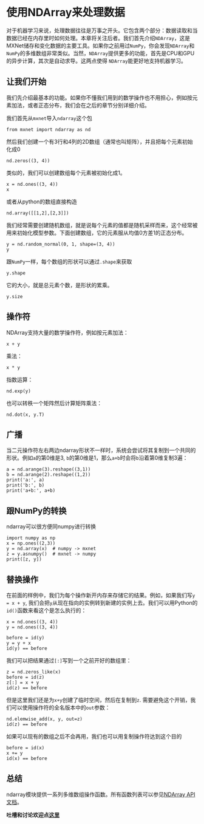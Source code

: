 # 使用NDArray来处理数据

对于机器学习来说，处理数据往往是万事之开头。它包含两个部分：数据读取和当数据已经在内存里时如何处理。本章将关注后者。我们首先介绍`NDArray`，这是MXNet储存和变化数据的主要工具。如果你之前用过`NumPy`，你会发现`NDArray`和`NumPy`的多维数组非常类似。当然，`NDArray`提供更多的功能，首先是CPU和GPU的异步计算，其次是自动求导。这两点使得 `NDArray`能更好地支持机器学习。

## 让我们开始

我们先介绍最基本的功能。如果你不懂我们用到的数学操作也不用担心，例如按元素加法，或者正态分布，我们会在之后的章节分别详细介绍。

我们首先从`mxnet`导入`ndarray`这个包

```{.python .input  n=1}
from mxnet import ndarray as nd
```

然后我们创建一个有3行和4列的2D数组（通常也叫矩阵），并且把每个元素初始化成0

```{.python .input  n=2}
nd.zeros((3, 4))
```

类似的，我们可以创建数组每个元素被初始化成1。

```{.python .input  n=3}
x = nd.ones((3, 4))
x
```

或者从python的数组直接构造

```{.python .input  n=4}
nd.array([[1,2],[2,3]])
```

我们经常需要创建随机数组，就是说每个元素的值都是随机采样而来，这个经常被用来初始化模型参数。下面创建数组，它的元素服从均值0方差1的正态分布。

```{.python .input  n=5}
y = nd.random_normal(0, 1, shape=(3, 4))
y
```

跟`NumPy`一样，每个数组的形状可以通过`.shape`来获取

```{.python .input  n=6}
y.shape
```

它的大小，就是总元素个数，是形状的累乘。

```{.python .input  n=7}
y.size
```

## 操作符

NDArray支持大量的数学操作符，例如按元素加法：

```{.python .input  n=8}
x + y
```

乘法：

```{.python .input  n=9}
x * y
```

指数运算：

```{.python .input  n=10}
nd.exp(y)
```

也可以转秩一个矩阵然后计算矩阵乘法：

```{.python .input  n=11}
nd.dot(x, y.T)
```

## 广播

当二元操作符左右两边ndarray形状不一样时，系统会尝试将其复制到一个共同的形状。例如`a`的第0维是3, `b`的第0维是1，那么`a+b`时会将`b`沿着第0维复制3遍：

```{.python .input  n=23}
a = nd.arange(3).reshape((3,1))
b = nd.arange(2).reshape((1,2))
print('a:', a)
print('b:', b)
print('a+b:', a+b)

```

## 跟NumPy的转换

ndarray可以很方便同numpy进行转换

```{.python .input  n=26}
import numpy as np
x = np.ones((2,3))
y = nd.array(x)  # numpy -> mxnet
z = y.asnumpy()  # mxnet -> numpy
print([z, y])
```

## 替换操作

在前面的样例中，我们为每个操作新开内存来存储它的结果。例如，如果我们写`y = x + y`, 我们会把`y`从现在指向的实例转到新建的实例上去。我们可以用Python的`id()`函数来看这个是怎么执行的：

```{.python .input}
x = nd.ones((3, 4))
y = nd.ones((3, 4))

before = id(y)
y = y + x
id(y) == before
```

我们可以把结果通过`[:]`写到一个之前开好的数组里：

```{.python .input}
z = nd.zeros_like(x)
before = id(z)
z[:] = x + y
id(z) == before
```

但是这里我们还是为`x+y`创建了临时空间，然后在复制到`z`. 需要避免这个开销，我们可以使用操作符的全名版本中的`out`参数：

```{.python .input}
nd.elemwise_add(x, y, out=z)
id(z) == before
```

如果可以现有的数组之后不会再用，我们也可以用复制操作符达到这个目的

```{.python .input  n=16}
before = id(x)
x += y
id(x) == before
```

## 总结

ndarray模块提供一系列多维数组操作函数。所有函数列表可以参见[NDArray API文档](https://mxnet.incubator.apache.org/api/python/ndarray.html)。

**吐槽和讨论欢迎点[这里](https://discuss.gluon.ai/t/topic/745)**
